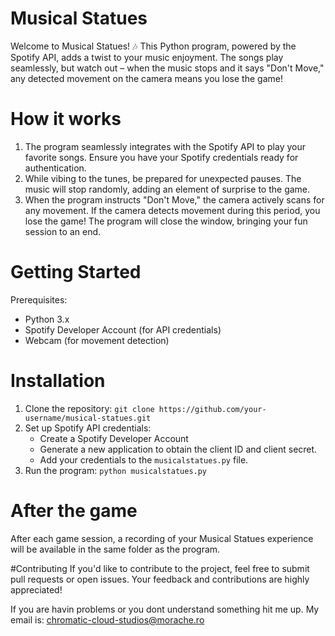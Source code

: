 # Musical Statues

Welcome to Musical Statues! 🎶 This Python program, powered by the Spotify API,
adds a twist to your music enjoyment. The songs play seamlessly,
but watch out – when the music stops and it says "Don't Move," any detected movement on the camera means you lose the game!

# How it works
1. The program seamlessly integrates with the Spotify API to play your favorite songs. Ensure you have your Spotify credentials ready for authentication.
2. While vibing to the tunes, be prepared for unexpected pauses. The music will stop randomly, adding an element of surprise to the game.
3. When the program instructs "Don't Move," the camera actively scans for any movement. If the camera detects movement during this period, you lose the game! The program will close the window, bringing your fun session to an end.

# Getting Started
Prerequisites:
- Python 3.x
- Spotify Developer Account (for API credentials)
- Webcam (for movement detection)

# Installation
1. Clone the repository:
```git clone https://github.com/your-username/musical-statues.git```
2. Set up Spotify API credentials:
   - Create a Spotify Developer Account
   - Generate a new application to obtain the client ID and client secret.
   - Add your credentials to the ```musicalstatues.py``` file.
3. Run the program: ```python musicalstatues.py```

# After the game
After each game session, a recording of your Musical Statues experience will be available in the same folder as the program.

#Contributing
If you'd like to contribute to the project, feel free to submit pull requests or open issues. Your feedback and contributions are highly appreciated!



If you are havin problems or you dont understand something hit me up. My email is: chromatic-cloud-studios@morache.ro
